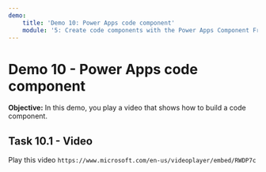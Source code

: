 ```yaml
---
demo:
    title: 'Demo 10: Power Apps code component'
    module: '5: Create code components with the Power Apps Component Framework'
---
```


# Demo 10 - Power Apps code component

**Objective:** In this demo, you play a video that shows how to build a code component.

## Task 10.1 - Video

Play this video `https://www.microsoft.com/en-us/videoplayer/embed/RWDP7c`
